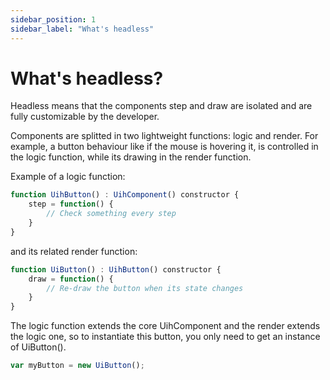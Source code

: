 ```yaml
---
sidebar_position: 1
sidebar_label: "What's headless"
---
```


# What's headless?

Headless means that the components step and draw are isolated and are fully customizable by the developer.

Components are splitted in two lightweight functions: logic and render. For example, a button behaviour like if the mouse is hovering it, is controlled in the logic function, while its drawing in the render function.

Example of a logic function:

```js
function UihButton() : UihComponent() constructor {
    step = function() {
        // Check something every step
    }
}
```

and its related render function:

```js
function UiButton() : UihButton() constructor {
    draw = function() {
        // Re-draw the button when its state changes
    }
}
```

The logic function extends the core UihComponent and the render extends the logic one, so to instantiate this button, you only need to get an instance of UiButton().


```js
var myButton = new UiButton();
```
